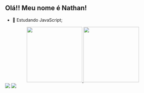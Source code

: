 ## Olá!! Meu nome é Nathan!

- 🌱 Estudando JavaScript;

<div align="center">
  <a href="https://github.com/Nathanms1">
    <img height="180em" src="https://github-readme-stats.vercel.app/api?username=Nathanms1&show_icons=true&theme=dracula&include_all_commits=true&count_private=true"/>
  <img height="180em" src="https://github-readme-stats.vercel.app/api/top-langs/?username=Nathanms1&layout=compact&langs_count=7&theme=dracula"/>
</div>

  <div> 
  <a href = "mailto:nathanms2000@outlook.com"><img src="https://img.shields.io/badge/Microsoft_Outlook-0078D4?style=for-the-badge&logo=microsoft-outlook&logoColor=white" target="_blank"></a>
  <a href="https://www.linkedin.com/in/nathanmaria2000" target="_blank"><img src="https://img.shields.io/badge/-LinkedIn-%230077B5?style=for-the-badge&logo=linkedin&logoColor=white" target="_blank"></a> 
 
</div>
  
  
